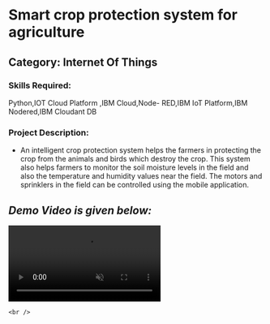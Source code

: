 
<h1>Smart crop protection system for agriculture </h1>

<h2>Category: Internet Of Things</h2>

<h3>Skills Required:</h3>

Python,IOT Cloud Platform ,IBM Cloud,Node- RED,IBM IoT Platform,IBM Nodered,IBM Cloudant DB

<h3>Project Description:</h3>

<ul>

  <li> An intelligent crop protection system helps the farmers in protecting the crop from the animals and birds which destroy the crop. This system also helps farmers to monitor the soil moisture levels in the field and also the temperature and humidity values near the field. The motors and sprinklers in the field can be controlled using the mobile application.</li>

  
</ul>

<h2><em><strong>Demo Video is given below:</strong></em></h2>


  <video src="https://user-images.githubusercontent.com/114861292/203553685-a1b65b69-5534-44c7-8cbc-e86cee7903b2.mp4" data-canonical-src="(https://user-images.githubusercontent.com/114861292/203553685-a1b65b69-5534-44c7-8cbc-e86cee7903b2.mp4)" controls="controls" muted="muted" class="d-block rounded-bottom-2 border-top width-fit" style="max-height:640px;">

  </video>

    <br />
   

    
  




    
    
